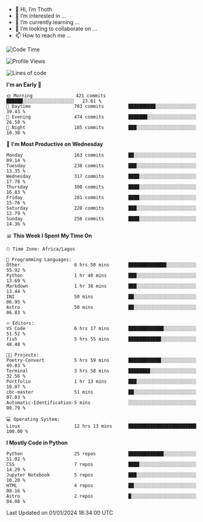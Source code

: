 <!---
thoth2357/thoth2357 is a ✨ special ✨ repository because its `README.md` (this file) appears on your GitHub profile.
You can click the Preview link to take a look at your changes.
--->

- 👋 Hi, I’m Thoth
- 👀 I’m interested in ...
- 🌱 I’m currently learning ...
- 💞️ I’m looking to collaborate on ...
- 📫 How to reach me ...




<!--START_SECTION:waka-->
![Code Time](http://img.shields.io/badge/Code%20Time-2%2C628%20hrs%2054%20mins-blue)

![Profile Views](http://img.shields.io/badge/Profile%20Views-0-blue)

![Lines of code](https://img.shields.io/badge/From%20Hello%20World%20I%27ve%20Written-30.2%20million%20lines%20of%20code-blue)

**I'm an Early 🐤** 

```text
🌞 Morning                421 commits         ██████░░░░░░░░░░░░░░░░░░░   23.61 % 
🌆 Daytime                703 commits         ██████████░░░░░░░░░░░░░░░   39.43 % 
🌃 Evening                474 commits         ███████░░░░░░░░░░░░░░░░░░   26.58 % 
🌙 Night                  185 commits         ███░░░░░░░░░░░░░░░░░░░░░░   10.38 % 
```
📅 **I'm Most Productive on Wednesday** 

```text
Monday                   163 commits         ██░░░░░░░░░░░░░░░░░░░░░░░   09.14 % 
Tuesday                  238 commits         ███░░░░░░░░░░░░░░░░░░░░░░   13.35 % 
Wednesday                317 commits         ████░░░░░░░░░░░░░░░░░░░░░   17.78 % 
Thursday                 300 commits         ████░░░░░░░░░░░░░░░░░░░░░   16.83 % 
Friday                   281 commits         ████░░░░░░░░░░░░░░░░░░░░░   15.76 % 
Saturday                 228 commits         ███░░░░░░░░░░░░░░░░░░░░░░   12.79 % 
Sunday                   256 commits         ████░░░░░░░░░░░░░░░░░░░░░   14.36 % 
```


📊 **This Week I Spent My Time On** 

```text
🕑︎ Time Zone: Africa/Lagos

💬 Programming Languages: 
Other                    6 hrs 50 mins       ██████████████░░░░░░░░░░░   55.92 % 
Python                   1 hr 40 mins        ███░░░░░░░░░░░░░░░░░░░░░░   13.69 % 
Markdown                 1 hr 38 mins        ███░░░░░░░░░░░░░░░░░░░░░░   13.44 % 
INI                      50 mins             ██░░░░░░░░░░░░░░░░░░░░░░░   06.95 % 
Astro                    50 mins             ██░░░░░░░░░░░░░░░░░░░░░░░   06.83 % 

🔥 Editors: 
VS Code                  6 hrs 17 mins       █████████████░░░░░░░░░░░░   51.52 % 
fish                     5 hrs 55 mins       ████████████░░░░░░░░░░░░░   48.48 % 

🐱‍💻 Projects: 
Poetry-Convert           5 hrs 59 mins       ████████████░░░░░░░░░░░░░   49.03 % 
Terminal                 3 hrs 58 mins       ████████░░░░░░░░░░░░░░░░░   32.56 % 
Portfolio                1 hr 13 mins        ███░░░░░░░░░░░░░░░░░░░░░░   10.07 % 
cbc-master               51 mins             ██░░░░░░░░░░░░░░░░░░░░░░░   07.03 % 
Automatic-Identification-5 mins              ░░░░░░░░░░░░░░░░░░░░░░░░░   00.79 % 

💻 Operating System: 
Linux                    12 hrs 13 mins      █████████████████████████   100.00 % 
```

**I Mostly Code in Python** 

```text
Python                   25 repos            █████████████░░░░░░░░░░░░   51.02 % 
CSS                      7 repos             ████░░░░░░░░░░░░░░░░░░░░░   14.29 % 
Jupyter Notebook         5 repos             ███░░░░░░░░░░░░░░░░░░░░░░   10.20 % 
HTML                     4 repos             ██░░░░░░░░░░░░░░░░░░░░░░░   08.16 % 
Astro                    2 repos             █░░░░░░░░░░░░░░░░░░░░░░░░   04.08 % 
```




 Last Updated on 01/01/2024 18:34:00 UTC
<!--END_SECTION:waka-->
<!--![](http://github-profile-summary-cards.vercel.app/api/cards/profile-details?username=thoth2357&theme=2077)

![](http://github-profile-summary-cards.vercel.app/api/cards/stats?username=thoth2357&theme=2077)![](http://github-profile-summary-cards.vercel.app/api/cards/productive-time?username=thoth2357&theme=2077&utcOffset=8) -->
